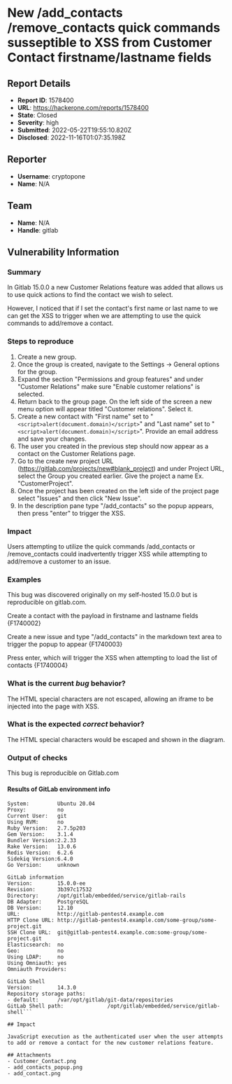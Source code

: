 # New /add_contacts /remove_contacts quick commands susseptible to XSS from Customer Contact firstname/lastname fields

## Report Details
- **Report ID**: 1578400
- **URL**: https://hackerone.com/reports/1578400
- **State**: Closed
- **Severity**: high
- **Submitted**: 2022-05-22T19:55:10.820Z
- **Disclosed**: 2022-11-16T01:07:35.198Z

## Reporter
- **Username**: cryptopone
- **Name**: N/A

## Team
- **Name**: N/A
- **Handle**: gitlab

## Vulnerability Information
### Summary

In Gitlab 15.0.0 a new Customer Relations feature was added that allows us to use quick actions to find the contact we wish to select.

However, I noticed that if I set the contact's first name or last name to <script>alert(document.domain)</script> we can get the XSS to trigger when we are attempting to use the quick commands to add/remove a contact.

### Steps to reproduce

1. Create a new group.
1. Once the group is created, navigate to the Settings -> General options for the group.
1. Expand the section "Permissions and group features" and under "Customer Relations" make sure "Enable customer relations" is selected.
1. Return back to the group page. On the left side of the screen a new menu option will appear titled "Customer relations". Select it.
1. Create a new contact with "First name" set to "`<script>alert(document.domain)</script>`" and "Last name" set to "`<script>alert(document.domain)</script>`". Provide an email address and save your changes.
1. The user you created in the previous step should now appear as a contact on the Customer Relations page.
1. Go to the create new project URL (https://gitlab.com/projects/new#blank_project) and under Project URL, select the Group you created earlier. Give the project a name Ex. "CustomerProject".
1. Once the project has been created on the left side of the project page select "Issues" and then click "New Issue".
1. In the description pane type "/add_contacts" so the popup appears, then press "enter" to trigger the XSS.

### Impact

Users attempting to utilize the quick commands /add_contacts or /remove_contacts could inadvertently trigger XSS while attempting to add/remove a customer to an issue.

### Examples

This bug was discovered originally on my self-hosted 15.0.0 but is reproducible on gitlab.com.

Create a contact with the payload in firstname and lastname fields
{F1740002}

Create a new issue and type "/add_contacts" in the markdown text area to trigger the popup to appear
{F1740003}

Press enter, which will trigger the XSS when attempting to load the list of contacts
{F1740004}

### What is the current *bug* behavior?
The HTML special characters are not escaped, allowing an iframe to be injected into the page with XSS.

### What is the expected *correct* behavior?

The HTML special characters would be escaped and shown in the diagram.

### Output of checks

This bug is reproducible on Gitlab.com

#### Results of GitLab environment info

```System information
System:         Ubuntu 20.04
Proxy:          no
Current User:   git
Using RVM:      no
Ruby Version:   2.7.5p203
Gem Version:    3.1.4
Bundler Version:2.2.33
Rake Version:   13.0.6
Redis Version:  6.2.6
Sidekiq Version:6.4.0
Go Version:     unknown

GitLab information
Version:        15.0.0-ee
Revision:       3b397c17532
Directory:      /opt/gitlab/embedded/service/gitlab-rails
DB Adapter:     PostgreSQL
DB Version:     12.10
URL:            http://gitlab-pentest4.example.com
HTTP Clone URL: http://gitlab-pentest4.example.com/some-group/some-project.git
SSH Clone URL:  git@gitlab-pentest4.example.com:some-group/some-project.git
Elasticsearch:  no
Geo:            no
Using LDAP:     no
Using Omniauth: yes
Omniauth Providers:

GitLab Shell
Version:        14.3.0
Repository storage paths:
- default:      /var/opt/gitlab/git-data/repositories
GitLab Shell path:              /opt/gitlab/embedded/service/gitlab-shell```

## Impact

JavaScript execution as the authenticated user when the user attempts to add or remove a contact for the new customer relations feature.

## Attachments
- Customer_Contact.png
- add_contacts_popup.png
- add_contact.png
